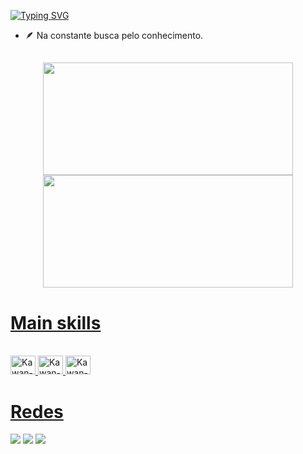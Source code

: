 [![Typing SVG](https://readme-typing-svg.demolab.com?font=Fira+Code&size=24&pause=1000&color=C576C2&random=false&width=435&lines=Kawan+Melo)](https://git.io/typing-svg)

- 🪶 Na constante busca pelo conhecimento.
 
##

<div align="center">
  <a href="https://github.com/kawanmelo">
  <img  width = " 400em" height="180em" src="https://github-readme-stats.vercel.app/api?username=kawanmelo&show_icons=true&theme=cobalt&include_all_commits=true&count_private=true"/>
  <img width = " 400em"height="180em" src="https://github-readme-stats.vercel.app/api/top-langs/?username=kawanmelo&layout=compact&langs_count=7&theme=cobalt"/>
</div>
  <h1>Main skills </h1>

<div style="display: inline_block"><br>
  <img alt="Kawan-Csharp" height="30" width="40" src="https://cdn.jsdelivr.net/gh/devicons/devicon@latest/icons/csharp/csharp-original.svg">
  <img alt="Kawan-C" height="30" width="40" src="https://cdn.jsdelivr.net/gh/devicons/devicon@latest/icons/c/c-original.svg">
  <img alt="Kawan-Git" height="30" width="40" src="https://cdn.jsdelivr.net/gh/devicons/devicon@latest/icons/git/git-original.svg">

</div >
<h1>Redes</h1>
    <a href="https://www.linkedin.com/in/kawanmeloo/" target="_blank"><img src="https://img.shields.io/badge/LinkedIn-0077B5?style=for-the-badge&logo=linkedin&logoColor=white" target="_blank"></a>
    <a href="https://www.instagram.com/kawanmeloo/?hl=pt-br" target="_blank"><img src="https://img.shields.io/badge/-Instagram-%23E4405F?style=for-the-badge&logo=instagram&logoColor=white" target="_blank"></a>
    <a href = "mailto:kawangcmelo@gmail.com"><img src="https://img.shields.io/badge/-Gmail-%23333?style=for-the-badge&logo=gmail&logoColor=white" target="_blank"></a>
</div>
